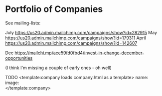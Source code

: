 
# Portfolio of Companies

See mailing-lists:

July https://us20.admin.mailchimp.com/campaigns/show?id=282915
May https://us20.admin.mailchimp.com/campaigns/show?id=179311
April https://us20.admin.mailchimp.com/campaigns/show?id=142607

Dec https://mailchi.mp/ace59fd0fbd4/invest-in-change-december-opportunities

(I think I'm missing a couple of early ones - oh well)


TODO
<template:company loads company.html as a template>
name:    
image:   
</template:company>
